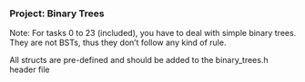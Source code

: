 ### Project: Binary Trees
Note: For tasks 0 to 23 (included), you have to deal with simple binary trees. They are not BSTs, thus they don’t follow any kind of rule.

All structs are pre-defined and should be added to the binary_trees.h header file
